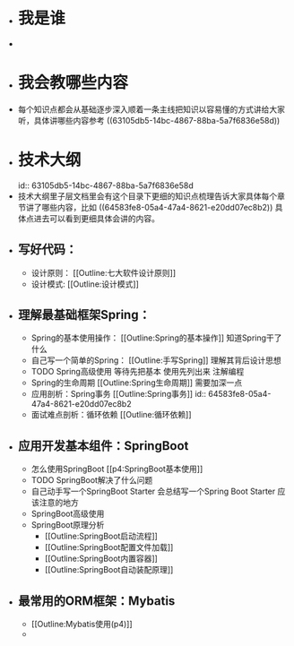 - # 我是谁
-
- # 我会教哪些内容
- 每个知识点都会从基础逐步深入顺着一条主线把知识以容易懂的方式讲给大家听，具体讲哪些内容参考 ((63105db5-14bc-4867-88ba-5a7f6836e58d))
- # 技术大纲
  id:: 63105db5-14bc-4867-88ba-5a7f6836e58d
- 技术大纲里子层文档里会有这个目录下更细的知识点梳理告诉大家具体每个章节讲了哪些内容，比如 ((64583fe8-05a4-47a4-8621-e20dd07ec8b2)) 具体点进去可以看到更细具体会讲的内容。
- ##  写好代码：
	- 设计原则： [[Outline:七大软件设计原则]]
	- 设计模式: [[Outline:设计模式]]
- ## 理解最基础框架Spring：
	- Spring的基本使用操作： [[Outline:Spring的基本操作]] 
	  知道Spring干了什么
	- 自己写一个简单的Spring： [[Outline:手写Spring]] 
	  理解其背后设计思想
	- TODO Spring高级使用 等待先把基本 使用先列出来
	  注解编程
	- Spring的生命周期 [[Outline:Spring生命周期]] 
	  需要加深一点
	- 应用剖析：Spring事务 [[Outline:Spring事务]]
	  id:: 64583fe8-05a4-47a4-8621-e20dd07ec8b2
	- 面试难点剖析：循环依赖 [[Outline:循环依赖]]
- ## 应用开发基本组件：SpringBoot
	- 怎么使用SpringBoot [[p4:SpringBoot基本使用]]
	- TODO SpringBoot解决了什么问题
	- 自己动手写一个SpringBoot Starter
	  会总结写一个Spring Boot Starter 应该注意的地方
	- SpringBoot高级使用
	- SpringBoot原理分析
		- [[Outline:SpringBoot启动流程]]
		- [[Outline:SpringBoot配置文件加载]]
		- [[Outline:SpringBoot内置容器]]
		- [[Outline:SpringBoot自动装配原理]]
- ## 最常用的ORM框架：Mybatis
	- [[Outline:Mybatis使用(p4)]]
	-